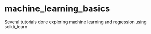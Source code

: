 # machine_learning_basics
Several tutorials done exploring machine learning and regression using scikit_learn
